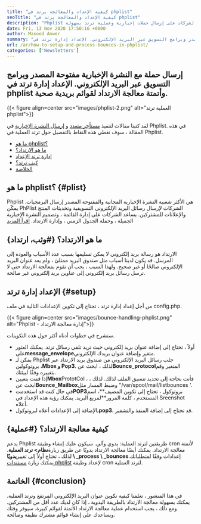 ```yaml
---
title: "كيفية الإعداد والمعالجة يرتد في phplist" 
seoTitle: "كيفية الإعداد والمعالجة يرتد في phplist" 
description: "Phplist هي قائمة بريدية قوية مستضافة ذاتيا ومدير إخباري. إنها تساعد الشركات على إرسال حملات إخبارية وعملية ترتد بسهولة." 
date: Fri, 13 Nov 2020 17:50:16 +0000
author: Masood Anwer
summary: "أرسل الحملة مع النشرة الإخبارية المفتوحة المصدر وبرامج التسويق عبر البريد الإلكتروني. الإعداد إدارة ترتد في phplist وأتمتة معالجة الارتداد لقوائم بريدية صحية." 
url: /ar/how-to-setup-and-process-bounces-in-phplist/
categories: ['Newsletters']
---
```


## إرسال حملة مع النشرة الإخبارية مفتوحة المصدر وبرامج التسويق عبر البريد الإلكتروني. الإعداد إدارة ترتد في phplist وأتمتة معالجة الارتداد لقوائم بريدية صحية.

{{< figure align=center src="images/phplist-2.png" alt="العملية ترتد phplist">}}

لقد كتبنا مقالات لتنفيذ [مستأجر متعدد][1] و [إرسال النشرة الإخبارية][2] في Phplist. في هذه المقالة ، سوف نغطي هذه النقاط بالتفصيل حول ترتد العملية في Phplist.
  * [ما هو phplist؟][3]
  * [ما هو الارتداد؟][4]
  * [إدارة ترتد الإعداد][5]
  * [كيف ترتد؟][6]
  * [الخلاصة][7]

## ما هو phplist؟   {#plist}
Phplist هي الأكثر شعبية النشرة الإخبارية المجانية والمفتوحة المصدر إرسال البرمجيات. يمكّن PhPlist الشركات لإرسال رسائل البريد الإلكتروني التسويقية وتحديثات المنتج والإعلانات للمشتركين. يساعد الشركات على إدارة القائمة ، وتصميم النشرة الإخبارية الجميلة ، وحملة الجدول الزمني ، وإدارة الارتداد. [اقرأ المزيد][8]

## ما هو الارتداد؟   {#وثب، ارتداد}
الارتداد هو رسالة بريد إلكتروني لا يمكن تسليمها بسبب عدد الأسباب والعودة إلى المرسل. قد يكون لدينا أسباب مثل صندوق البريد ممتلئ ، ولم يعد عنوان البريد الإلكتروني صالحًا أو غير صحيح. ولهذا السبب ، يجب أن تقوم بمعالجة الارتداد حتى لا ترسل رسائل بريد إلكتروني إلى عناوين بريد إلكتروني غير صالحة.

## الإعداد إدارة ترتد   {#setup}
من أجل إعداد إدارة ترتد ، تحتاج إلى تكوين الإعدادات التالية في ملف config.php.

{{< figure align=center src="images/bounce-handling-phplist.png" alt="Phplist - إدارة معالجة الارتداد">}}

سنشرح في خطوات أدناه أكثر حول هذه التكوينات.
  * أولاً ، تحتاج إلى إضافة عنوان بريد إلكتروني حيث تريد تلقي رسائل ترتد. يمكنك العثور على**message_envelope**متغير وإضافة عنوان بريدك الإلكتروني.
* يمكن لـ Phplist جلب رسائل البريد الإلكتروني من صندوق بريد الارتداد عبر بروتوكولين ،**Mbox و Pop3**. لذلك ، ابحث عن**Bounce_protocol**المتغير وقم بتغييره وفقًا لبيئتك.
* إذا قمت بتعيين**Mbox**PrototCol ، فأنت بحاجة إلى تحديد تنسيق الملف لذلك. لذلك ، ابحث عن**Bounce_Mailbox**وضبط المسار مثل "/var/spool/mail/listbounces '.
* في حال كنت قد استخدمت**POP3**بروتوكول ، تحتاج إلى تكوين المضيف**، اسم المستخدم ، كلمة المرور**لمربع البريد. يمكنك رؤية هذه الإعداد في Sreenshot أعلاه.
* بالإضافة إلى الإعدادات أعلاه لبروتوكول**pop3**، قد تحتاج إلى إضافة المنفذ والتشفير.

## كيفية معالجة الارتداد؟   {#عملية}
يدعم Phplist طريقتين لترتد العملية: يدوي وآلي. سيكون عليك إنشاء وظيفة cron لأتمتة معالجة الارتداد. يمكنك أيضًا معالجة الارتداد يدويًا عن طريق زيارة**نظام> ترتد العملية**. لذلك ، تحتاج أولاً إلى تغيير**يدويًا \ _process \ _bounces**إعدادات وفقًا لمتطلباتك. يمكنك زيارة [مستندات phplist][9] لإعداد وظيفة cron لترتد العملية.

## الخاتمة   {#conclusion}
في هذا المنشور ، تعلمنا كيفية تكوين عنوان البريد الإلكتروني المرتفع وترتد العملية. يمكنك بسهولة معالجة الارتداد بالطريقة اليدوية ، إذا كان لديك عدد أقل من المشتركين. ومع ذلك ، يجب استخدام عملية معالجة الارتداد الأتمتة لقوائم كبيرة. سيوفر وقتك ويساعدك على إنشاء قوائم مشترك نظيفة وصالحة.

  
[1]: https://blog.containerize.com/newsletter/how-to-implement-multi-tenancy-in-phplist/
[2]: https://blog.containerize.com/newsletter/how-to-create-and-send-newsletter-using-phplist/
[3]: #phplist
[4]: #bounce
[5]: #setup
[6]: #process
[7]: #conclusion
[8]: https://products.containerize.com/newsletter/phplist
[9]: https://www.phplist.org/manual/books/phplist-manual/page/setting-up-your-cron
